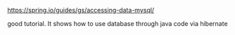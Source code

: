 https://spring.io/guides/gs/accessing-data-mysql/

good tutorial. It shows how to use database through java code via hibernate